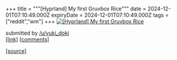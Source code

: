 +++
title = """[Hyprland] My first Gruvbox Rice"""
date = 2024-12-01T07:10:49.000Z
expiryDate = 2024-12-01T07:10:49.000Z
tags = ["reddit","wm"]
+++
[![[Hyprland] My first Gruvbox Rice](https://b.thumbs.redditmedia.com/Usm12FPh6jhQXFAMnmIevzfN9MQ54Xo1-TE347y2aFU.jpg "[Hyprland] My first Gruvbox Rice")](https://www.reddit.com/r/unixporn/comments/1h3xrkr/hyprland_my_first_gruvbox_rice/)

submitted by [/u/yuki\_doki](https://www.reddit.com/user/yuki_doki)  
[\[link\]](https://www.reddit.com/gallery/1h3xrkr) [\[comments\]](https://www.reddit.com/r/unixporn/comments/1h3xrkr/hyprland_my_first_gruvbox_rice/)

[[source]](https://www.reddit.com/r/unixporn/comments/1h3xrkr/hyprland_my_first_gruvbox_rice/)
